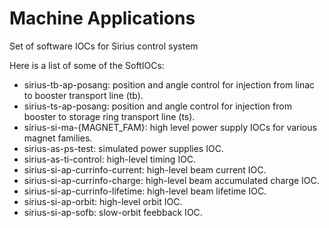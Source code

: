 # Machine Applications

Set of software IOCs for Sirius control system

Here is a list of some of the SoftIOCs:

* sirius-tb-ap-posang: position and angle control for injection from linac to booster transport line (tb).
* sirius-ts-ap-posang: position and angle control for injection from booster to storage ring transport line (ts).
* sirius-si-ma-{MAGNET_FAM}: high level power supply IOCs for various magnet families.
* sirius-as-ps-test: simulated power supplies IOC.
* sirius-as-ti-control: high-level timing IOC.
* sirius-si-ap-currinfo-current: high-level beam current IOC.
* sirius-si-ap-currinfo-charge: high-level beam accumulated charge IOC.
* sirius-si-ap-currinfo-lifetime: high-level beam lifetime IOC.
* sirius-si-ap-orbit: high-level orbit IOC.
* sirius-si-ap-sofb: slow-orbit feebback IOC.
